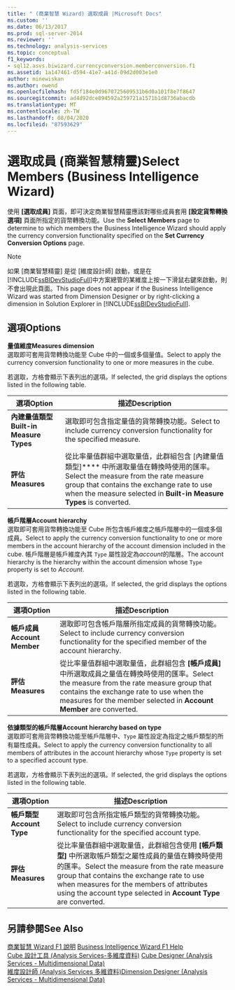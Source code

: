 ```yaml
---
title: " (商業智慧 Wizard) 選取成員 |Microsoft Docs"
ms.custom: ''
ms.date: 06/13/2017
ms.prod: sql-server-2014
ms.reviewer: ''
ms.technology: analysis-services
ms.topic: conceptual
f1_keywords:
- sql12.asvs.biwizard.currencyconversion.memberconversion.f1
ms.assetid: 1a147461-d594-41e7-a41d-09d2d003e1e0
author: minewiskan
ms.author: owend
ms.openlocfilehash: fd5f184e0d9670725609531b6d0a101f8e7f8647
ms.sourcegitcommit: ad4d92dce894592a259721a1571b1d8736abacdb
ms.translationtype: MT
ms.contentlocale: zh-TW
ms.lasthandoff: 08/04/2020
ms.locfileid: "87593629"
---
```

# <a name="select-members-business-intelligence-wizard"></a><span data-ttu-id="e8cf8-102">選取成員 (商業智慧精靈)</span><span class="sxs-lookup"><span data-stu-id="e8cf8-102">Select Members (Business Intelligence Wizard)</span></span>
  <span data-ttu-id="e8cf8-103">使用 **[選取成員]** 頁面，即可決定商業智慧精靈應該對哪些成員套用 **[設定貨幣轉換選項]** 頁面所指定的貨幣轉換功能。</span><span class="sxs-lookup"><span data-stu-id="e8cf8-103">Use the **Select Members** page to determine to which members the Business Intelligence Wizard should apply the currency conversion functionality specified on the **Set Currency Conversion Options** page.</span></span>  
  
> [!NOTE]  
>  <span data-ttu-id="e8cf8-104">如果 [商業智慧精靈] 是從 [維度設計師] 啟動，或是在 [!INCLUDE[ssBIDevStudioFull](../includes/ssbidevstudiofull-md.md)]中方案總管的某維度上按一下滑鼠右鍵來啟動，則不會出現此頁面。</span><span class="sxs-lookup"><span data-stu-id="e8cf8-104">This page does not appear if the Business Intelligence Wizard was started from Dimension Designer or by right-clicking a dimension in Solution Explorer in [!INCLUDE[ssBIDevStudioFull](../includes/ssbidevstudiofull-md.md)].</span></span>  
  
## <a name="options"></a><span data-ttu-id="e8cf8-105">選項</span><span class="sxs-lookup"><span data-stu-id="e8cf8-105">Options</span></span>  
 <span data-ttu-id="e8cf8-106">**量值維度**</span><span class="sxs-lookup"><span data-stu-id="e8cf8-106">**Measures dimension**</span></span>  
 <span data-ttu-id="e8cf8-107">選取即可套用貨幣轉換功能至 Cube 中的一個或多個量值。</span><span class="sxs-lookup"><span data-stu-id="e8cf8-107">Select to apply the currency conversion functionality to one or more measures in the cube.</span></span>  
  
 <span data-ttu-id="e8cf8-108">若選取，方格會顯示下表列出的選項。</span><span class="sxs-lookup"><span data-stu-id="e8cf8-108">If selected, the grid displays the options listed in the following table.</span></span>  
  
|<span data-ttu-id="e8cf8-109">選項</span><span class="sxs-lookup"><span data-stu-id="e8cf8-109">Option</span></span>|<span data-ttu-id="e8cf8-110">描述</span><span class="sxs-lookup"><span data-stu-id="e8cf8-110">Description</span></span>|  
|------------|-----------------|  
|<span data-ttu-id="e8cf8-111">**內建量值類型**</span><span class="sxs-lookup"><span data-stu-id="e8cf8-111">**Built-in Measure Types**</span></span>|<span data-ttu-id="e8cf8-112">選取即可包含指定量值的貨幣轉換功能。</span><span class="sxs-lookup"><span data-stu-id="e8cf8-112">Select to include currency conversion functionality for the specified measure.</span></span>|  
|<span data-ttu-id="e8cf8-113">**評估**</span><span class="sxs-lookup"><span data-stu-id="e8cf8-113">**Measures**</span></span>|<span data-ttu-id="e8cf8-114">從比率量值群組中選取量值，此群組包含 [內建量值類型]\*\*\*\* 中所選取量值在轉換時使用的匯率。</span><span class="sxs-lookup"><span data-stu-id="e8cf8-114">Select the measure from the rate measure group that contains the exchange rate to use when the measure selected in **Built-in Measure Types** is converted.</span></span>|  
  
 <span data-ttu-id="e8cf8-115">**帳戶階層**</span><span class="sxs-lookup"><span data-stu-id="e8cf8-115">**Account hierarchy**</span></span>  
 <span data-ttu-id="e8cf8-116">選取即可套用貨幣轉換功能至 Cube 所包含帳戶維度之帳戶階層中的一個或多個成員。</span><span class="sxs-lookup"><span data-stu-id="e8cf8-116">Select to apply the currency conversion functionality to one or more members in the account hierarchy of the account dimension included in the cube.</span></span> <span data-ttu-id="e8cf8-117">帳戶階層是帳戶維度內其 `Type` 屬性設定為*account*的階層。</span><span class="sxs-lookup"><span data-stu-id="e8cf8-117">The account hierarchy is the hierarchy within the account dimension whose `Type` property is set to *Account*.</span></span>  
  
 <span data-ttu-id="e8cf8-118">若選取，方格會顯示下表列出的選項。</span><span class="sxs-lookup"><span data-stu-id="e8cf8-118">If selected, the grid displays the options listed in the following table.</span></span>  
  
|<span data-ttu-id="e8cf8-119">選項</span><span class="sxs-lookup"><span data-stu-id="e8cf8-119">Option</span></span>|<span data-ttu-id="e8cf8-120">描述</span><span class="sxs-lookup"><span data-stu-id="e8cf8-120">Description</span></span>|  
|------------|-----------------|  
|<span data-ttu-id="e8cf8-121">**帳戶成員**</span><span class="sxs-lookup"><span data-stu-id="e8cf8-121">**Account Member**</span></span>|<span data-ttu-id="e8cf8-122">選取即可包含帳戶階層所指定成員的貨幣轉換功能。</span><span class="sxs-lookup"><span data-stu-id="e8cf8-122">Select to include currency conversion functionality for the specified member of the account hierarchy.</span></span>|  
|<span data-ttu-id="e8cf8-123">**評估**</span><span class="sxs-lookup"><span data-stu-id="e8cf8-123">**Measures**</span></span>|<span data-ttu-id="e8cf8-124">從比率量值群組中選取量值，此群組包含 **[帳戶成員]** 中所選取成員之量值在轉換時使用的匯率。</span><span class="sxs-lookup"><span data-stu-id="e8cf8-124">Select the measure from the rate measure group that contains the exchange rate to use when the measures for the member selected in **Account Member** are converted.</span></span>|  
  
 <span data-ttu-id="e8cf8-125">**依據類型的帳戶階層**</span><span class="sxs-lookup"><span data-stu-id="e8cf8-125">**Account hierarchy based on type**</span></span>  
 <span data-ttu-id="e8cf8-126">選取即可套用貨幣轉換功能至帳戶階層中、`Type` 屬性設定為指定之帳戶類型的所有屬性成員。</span><span class="sxs-lookup"><span data-stu-id="e8cf8-126">Select to apply the currency conversion functionality to all members of attributes in the account hierarchy whose `Type` property is set to a specified account type.</span></span>  
  
 <span data-ttu-id="e8cf8-127">若選取，方格會顯示下表列出的選項。</span><span class="sxs-lookup"><span data-stu-id="e8cf8-127">If selected, the grid displays the options listed in the following table.</span></span>  
  
|<span data-ttu-id="e8cf8-128">選項</span><span class="sxs-lookup"><span data-stu-id="e8cf8-128">Option</span></span>|<span data-ttu-id="e8cf8-129">描述</span><span class="sxs-lookup"><span data-stu-id="e8cf8-129">Description</span></span>|  
|------------|-----------------|  
|<span data-ttu-id="e8cf8-130">**帳戶類型**</span><span class="sxs-lookup"><span data-stu-id="e8cf8-130">**Account Type**</span></span>|<span data-ttu-id="e8cf8-131">選取即可包含所指定帳戶類型的貨幣轉換功能。</span><span class="sxs-lookup"><span data-stu-id="e8cf8-131">Select to include currency conversion functionality for the specified account type.</span></span>|  
|<span data-ttu-id="e8cf8-132">**評估**</span><span class="sxs-lookup"><span data-stu-id="e8cf8-132">**Measures**</span></span>|<span data-ttu-id="e8cf8-133">從比率量值群組中選取量值，此群組包含使用 **[帳戶類型]** 中所選取帳戶類型之屬性成員的量值在轉換時使用的匯率。</span><span class="sxs-lookup"><span data-stu-id="e8cf8-133">Select the measure from the rate measure group that contains the exchange rate to use when measures for the members of attributes using the account type selected in **Account Type** are converted.</span></span>|  
  
## <a name="see-also"></a><span data-ttu-id="e8cf8-134">另請參閱</span><span class="sxs-lookup"><span data-stu-id="e8cf8-134">See Also</span></span>  
 <span data-ttu-id="e8cf8-135">[商業智慧 Wizard F1 說明](business-intelligence-wizard-f1-help.md) </span><span class="sxs-lookup"><span data-stu-id="e8cf8-135">[Business Intelligence Wizard F1 Help](business-intelligence-wizard-f1-help.md) </span></span>  
 <span data-ttu-id="e8cf8-136">[Cube 設計工具 &#40;Analysis Services-多維度資料&#41;](cube-designer-analysis-services-multidimensional-data.md) </span><span class="sxs-lookup"><span data-stu-id="e8cf8-136">[Cube Designer &#40;Analysis Services - Multidimensional Data&#41;](cube-designer-analysis-services-multidimensional-data.md) </span></span>  
 [<span data-ttu-id="e8cf8-137">維度設計師 &#40;Analysis Services 多維資料&#41;</span><span class="sxs-lookup"><span data-stu-id="e8cf8-137">Dimension Designer &#40;Analysis Services - Multidimensional Data&#41;</span></span>](dimension-designer-analysis-services-multidimensional-data.md)  
  
  
